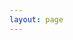 ```yaml
---
layout: page
---
```


<script setup>
import {
  VPTeamPage,
  VPTeamPageTitle,
  VPTeamMembers,
  VPTeamPageSection
} from 'vitepress/theme'

const coreMembers = [
  {
    avatar: 'https://www.github.com/zuoez02.png',
    name: 'zuoez02',
    title: 'Z佬',
    links: [
      { icon: 'github', link: 'https://github.com/zuoez02' },
      { icon: 'twitter', link: 'https://twitter.com/zuoez02' }
    ]
  },
  {
    avatar: 'https://www.github.com/frostime.png',
    name: 'frostime',
    title: 'F佬',
    links: [
      { icon: 'github', link: 'https://github.com/frostime' },
    ]
  },
  {
    avatar: 'https://www.github.com/Zuoqiu-Yingyi.png',
    name: 'Zuoqiu-Yingyi',
    title: '萌佬',
    links: [
      { icon: 'github', link: 'https://github.com/Zuoqiu-Yingyi' },
    ]
  },
  {
    avatar: 'https://www.github.com/Wetoria.png',
    name: 'Wetoria',
    title: 'vip/vv',
    desc: 'Enhance 插件作者<br><a href="https://wetoria.me" target="_blank">更多介绍</a>',
    sponsor: 'https://simplest-frontend.feishu.cn/wiki/wikcnHmIs4HagSlJPiti2VESQEh#J6QmdYau3o6AETx7vQ0ckWu1nng',
    links: [
      { icon: 'github', link: 'https://github.com/Wetoria' },
      { icon: 'twitter', link: 'https://twitter.com/Wetoriav' },
      { icon: 'mastodon', link: 'https://c7.io/@Wetoria' },
    ]
  },
]
</script>

<VPTeamPage>
  <VPTeamPageTitle>
    <template #title>加入我们</template>
    <template #lead>
    本站由思源爱好者们开源构建。
    <br>欢迎更多志同道合者参与，一起构建更好的思源社区。
    <br><br><span id="contactUS">联系我们</span>
    <br><br><LinkQQGroup />
    <br><br><LinkDiscord />
    <br><br><BaseLink href="https://github.com/siyuan-community">Github</BaseLink>
    <br><br>
    以下排名不分先后。
    </template>
  </VPTeamPageTitle>

<VPTeamMembers size="medium" :members="coreMembers" />
</VPTeamPage>
